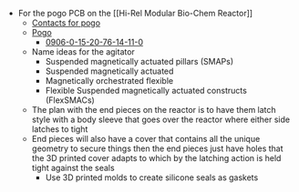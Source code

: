 - For the pogo PCB on the [[Hi-Rel Modular Bio-Chem Reactor]]
	- [Contacts for pogo](https://www.digikey.com/en/products/filter/contacts/contacts-spring-loaded-pogo-pins-and-pressure/311?s=N4IgjCBcoKxgTFUBjKAzAhgGwM4FMAaEAeygG0QBma%2BANgAYQBdIgBwBcoQBldgJwCWAOwDmIAL5EAtImghUkfgFdCJciBjNx2oA)
	- [Pogo](https://www.digikey.com/en/products/filter/contacts/contacts-spring-loaded-pogo-pins-and-pressure/311?s=N4IgjCBcoGwJxVAYygMwIYBsDOBTANCAPZQDaIALGGABxwDsIAuoQA4AuUIAyuwE4BLAHYBzEAF9CAWgBMiECkj8ArgWJkQAVmbjdQA)
		- [0906-0-15-20-76-14-11-0](https://www.digikey.com/en/products/detail/mill-max-manufacturing-corp/0906-0-15-20-76-14-11-0/1147048)
	- Name ideas for the agitator
		- Suspended magnetically actuated pillars (SMAPs)
		- Suspended magnetically actuated
		- Magnetically orchestrated flexible
		- Flexible Suspended magnetically actuated constructs (FlexSMACs)
	- The plan with the end pieces on the reactor is to have them latch style with a body sleeve that goes over the reactor where either side latches to tight
	- End pieces will also have a cover that contains all the unique geometry to secure things then the end pieces just have holes that the 3D printed cover adapts to which by the latching action is held tight against the seals
		- Use 3D printed molds to create silicone seals as gaskets